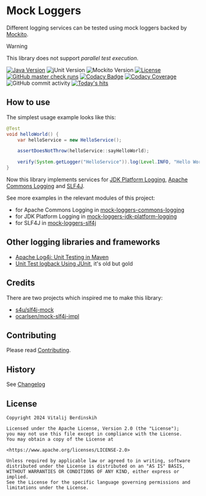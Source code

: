 # Mock Loggers

Different logging services can be tested using mock loggers backed by [Mockito][].

> [!WARNING]
> This library does not support _parallel test execution_.

[![Java Version][java-version]][jdk-download]
![jUnit Version][junit-version]
![Mockito Version][mockito-version]
[![License](https://img.shields.io/badge/license-Apache%202.0-blue.svg?style=flat)](https://www.apache.org/licenses/LICENSE-2.0.html)  
[![GitHub master check runs][github-master-check-runs]][github-master-check-runs-link]
[![Codacy Badge][codacy-badge]][codacy-badge-link]
[![Codacy Coverage][codacy-coverage]][codacy-coverage-link]
![GitHub commit activity][github-commit-activity]
[![Today's hits][today-hits]][today-hits-link]

## How to use

The simplest usage example looks like this:
```java
@Test
void helloWorld() {
    var helloService = new HelloService();

    assertDoesNotThrow(helloService::sayHelloWorld);

    verify(System.getLogger("HelloService")).log(Level.INFO, "Hello World!");
}
```

Now this library implements services for [JDK Platform Logging][jdk-logging],
[Apache Commons Logging][commons-logging] and [SLF4J][slf4j].

See more examples in the relevant modules of this project:

- for Apache Commons Logging in [mock-loggers-commons-logging](commons-logging)
- for JDK Platform Logging in [mock-loggers-jdk-platform-logging](jdk-platform-logging)
- for SLF4J in [mock-loggers-slf4j](slf4j)

## Other logging libraries and frameworks

- [Apache Log4j: Unit Testing in Maven][log4j-unit-testing-in-maven]
- [Unit Test logback Using JUnit][logback-unit-test-using-junit], it's old but gold

## Credits

There are two projects which inspired me to make this library:

- [s4u/slf4j-mock][slf4j-mock]
- [ocarlsen/mock-slf4j-impl][mock-slf4j-impl]

## Contributing

Please read [Contributing](contributing.md).

## History

See [Changelog](changelog.md)

## License

    Copyright 2024 Vitalij Berdinskih
    
    Licensed under the Apache License, Version 2.0 (the "License");
    you may not use this file except in compliance with the License.
    You may obtain a copy of the License at
    
    <https://www.apache.org/licenses/LICENSE-2.0>
    
    Unless required by applicable law or agreed to in writing, software
    distributed under the License is distributed on an "AS IS" BASIS,
    WITHOUT WARRANTIES OR CONDITIONS OF ANY KIND, either express or implied.
    See the License for the specific language governing permissions and
    limitations under the License.

[Mockito]: https://site.mockito.org

[jdk-logging]: https://www.baeldung.com/java-9-logging-api "Java Platform Logging API"

[commons-logging]: https://commons.apache.org/proper/commons-logging/

[slf4j]: https://www.slf4j.org/

[java-version]: https://img.shields.io/static/v1?label=Java&message=11&color=blue&logoColor=E23D28

[jdk-download]: https://www.oracle.com/java/technologies/downloads/#java11

[junit-version]: https://img.shields.io/static/v1?label=jUnit&message=5.11.3&color=blue&logo=junit5&logoColor=E23D28

[mockito-version]: https://img.shields.io/static/v1?label=Mockito&message=5.14.2&color=blue&logoColor=E23D28

[github-master-check-runs]: https://img.shields.io/github/check-runs/vitalijr2/mock-loggers/master

[github-master-check-runs-link]: https://github.com/vitalijr2/mock-loggers/actions?query=branch%3Amaster

[codacy-badge]: https://app.codacy.com/project/badge/Grade/3c0345d6db684e388deb3357362526c0

[codacy-badge-link]: https://app.codacy.com/gh/vitalijr2/mock-loggers/dashboard?utm_source=gh&utm_medium=referral&utm_content=&utm_campaign=Badge_grade

[codacy-coverage]: https://app.codacy.com/project/badge/Coverage/3c0345d6db684e388deb3357362526c0

[codacy-coverage-link]: https://app.codacy.com/gh/vitalijr2/mock-loggers/dashboard?utm_source=gh&utm_medium=referral&utm_content=&utm_campaign=Badge_coverage

[github-commit-activity]: https://img.shields.io/github/commit-activity/y/vitalijr2/mock-loggers

[today-hits]: https://hits.sh/github.com/vitalijr2/mock-loggers.svg?view=today-total&label=today's%20hits

[today-hits-link]: https://hits.sh/github.com/vitalijr2/mock-loggers/

[log4j-unit-testing-in-maven]: https://logging.apache.org/log4j/2.3.x/manual/configuration.html#UnitTestingInMaven

[logback-unit-test-using-junit]: https://www.iamninad.com/posts/unit-test-logback-using-junit/

[slf4j-mock]: https://github.com/s4u/slf4j-mock

[mock-slf4j-impl]: https://github.com/ocarlsen/mock-slf4j-impl
